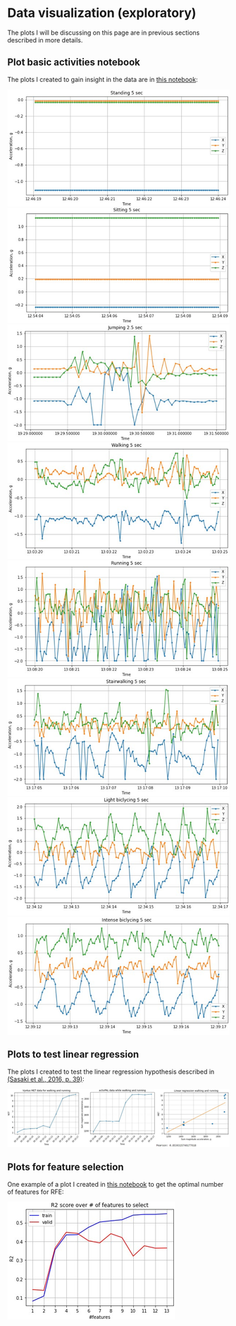 # Data visualization (exploratory)

The plots I will be discussing on this page are in previous sections described in more details.

## Plot basic activities notebook
The plots I created to gain insight in the data are in [this notebook](/evidence/notebooks/plot_basic_activities.pdf):

<img src='../../evidence/images/plot-standing.jpg' />

<img src='../../evidence/images/plot-sitting.jpg' />

<img src='../../evidence/images/plot-jumping.jpg' />

<img src='../../evidence/images/plot-walking.jpg' />

<img src='../../evidence/images/plot-running.jpg' />

<img src='../../evidence/images/plot-stairwalking.jpg' />

<img src='../../evidence/images/plot-bicycling-light.jpg' />

<img src='../../evidence/images/plot-bicycling-hard.jpg' />

## Plots to test linear regression
The plots I created to test the linear regression hypothesis described in [(Sasaki et al., 2016, p. 39)](https://doi.org/10.1016/b978-0-12-802075-3.00002-4):

<img src='../../evidence/images/linear-regression-walking-running.jpg' />

## Plots for feature selection
One example of a plot I created in [this notebook](/evidence/notebooks/linear_regression_XYZ_MET-walking-new.pdf) to get the optimal number of features for RFE:

<img src='../../evidence/images/rfe-example.jpg' />
